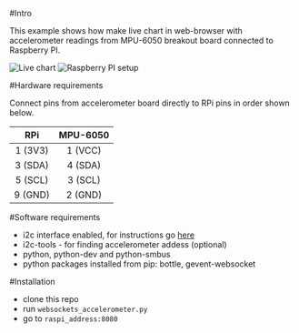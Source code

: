 #Intro

This example shows how make live chart in web-browser with accelerometer readings from MPU-6050 breakout board connected to Raspberry PI.

![Live chart](http://freakone.pl/content/charts.png)
![Raspberry PI setup](http://freakone.pl/content/raspi.jpg)

#Hardware requirements

Connect pins from accelerometer board directly to RPi pins in order shown below.

RPi | MPU-6050
:---: | :---:
1 (3V3) | 1 (VCC)
3 (SDA) | 4 (SDA)
5 (SCL) | 3 (SCL)
9 (GND) | 2 (GND)

#Software requirements
* i2c interface enabled, for instructions go [here](https://learn.adafruit.com/adafruits-raspberry-pi-lesson-4-gpio-setup/configuring-i2c)
* i2c-tools - for finding accelerometer addess (optional) 
* python, python-dev and python-smbus
* python packages installed from pip: bottle, gevent-websocket

#Installation
* clone this repo
* run `websockets_accelerometer.py`
* go to `raspi_address:8080`

